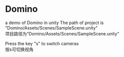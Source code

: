 # Domino
a demo of Domino in unity
The path of project is "Domino/Assets/Scenes/SampleScene.unity"  
项目路径为“Domino/Assets/Scenes/SampleScene.unity”  

Press the key "s" to switch cameras  
按s可切换视角
